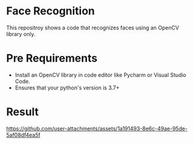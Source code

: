 # Face Recognition
This repositroy shows a code that recognizes faces using an OpenCV library only.

# Pre Requirements 
- Install an OpenCV library in code editor like Pycharm or Visual Studio Code.
- Ensures that your python's version is 3.7+

# Result

https://github.com/user-attachments/assets/1a191493-8e6c-49ae-95de-5af08df4ea5f

